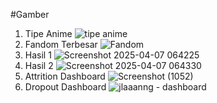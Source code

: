 #Gamber
1. Tipe Anime ![tipe anime](https://github.com/user-attachments/assets/06e9f5d7-9d95-44b8-a351-89f6bfa5a380)
2. Fandom Terbesar ![Fandom](https://github.com/user-attachments/assets/b6c7b3ee-94a4-4151-ac8e-39e2d43afdcd)
3. Hasil 1 ![Screenshot 2025-04-07 064225](https://github.com/user-attachments/assets/1fefe32d-f678-4468-8a12-ffa3fc3e6481)
4. Hasil 2 ![Screenshot 2025-04-07 064330](https://github.com/user-attachments/assets/340e0f39-4604-431d-927c-7a66ef536a0f)
5. Attrition Dashboard ![Screenshot (1052)](https://github.com/user-attachments/assets/9cb402b2-e565-4277-a2cf-95c15060cacd)
6. Dropout Dashboard ![jlaaanng - dashboard](https://github.com/user-attachments/assets/1e55f0ef-48c8-4bdd-b039-f9bcc23d9283)


